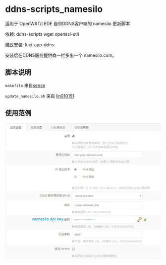 # ddns-scripts_namesilo
适用于 OpenWRT/LEDE 自带DDNS客户端的 namesilo 更新脚本

依赖: ddns-scripts wget openssl-util

建议安装: luci-app-ddns


安装后在DDNS服务提供商一栏多出一个 namesilo.com。

## 脚本说明

`makefile` 来自[sense](https://github.com/sensec/ddns-scripts_aliyun)

`update_namesilo.sh` 来自 [lin010151](https://github.com/lin010151/ddns-scripts_namesilo)

## 使用范例

![demo](/demo.jpg?raw=true)
